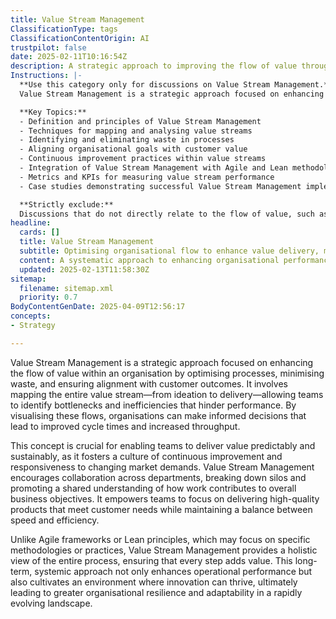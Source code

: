 ```yaml
---
title: Value Stream Management
ClassificationType: tags
ClassificationContentOrigin: AI
trustpilot: false
date: 2025-02-11T10:16:54Z
description: A strategic approach to improving the flow of value through an organisation, optimising efficiency, reducing waste, and aligning work with customer outcomes.
Instructions: |-
  **Use this category only for discussions on Value Stream Management.**  
  Value Stream Management is a strategic approach focused on enhancing the flow of value within an organisation. Its purpose is to optimise efficiency, minimise waste, and ensure that work aligns with customer outcomes, ultimately leading to improved business agility and responsiveness.

  **Key Topics:**
  - Definition and principles of Value Stream Management
  - Techniques for mapping and analysing value streams
  - Identifying and eliminating waste in processes
  - Aligning organisational goals with customer value
  - Continuous improvement practices within value streams
  - Integration of Value Stream Management with Agile and Lean methodologies
  - Metrics and KPIs for measuring value stream performance
  - Case studies demonstrating successful Value Stream Management implementations

  **Strictly exclude:**  
  Discussions that do not directly relate to the flow of value, such as general project management practices, unrelated Agile or Scrum methodologies, or any content that misinterprets the core principles of Value Stream Management.
headline:
  cards: []
  title: Value Stream Management
  subtitle: Optimising organisational flow to enhance value delivery, minimise waste, and align efforts with customer needs and outcomes.
  content: A systematic approach to enhancing organisational performance by mapping and analysing workflows, identifying bottlenecks, and fostering collaboration. Posts should explore techniques for visualising processes, measuring efficiency, and aligning team efforts with customer value, drawing insights from complexity theory and evidence-based management principles.
  updated: 2025-02-13T11:58:30Z
sitemap:
  filename: sitemap.xml
  priority: 0.7
BodyContentGenDate: 2025-04-09T12:56:17
concepts:
- Strategy

---
```

Value Stream Management is a strategic approach focused on enhancing the flow of value within an organisation by optimising processes, minimising waste, and ensuring alignment with customer outcomes. It involves mapping the entire value stream—from ideation to delivery—allowing teams to identify bottlenecks and inefficiencies that hinder performance. By visualising these flows, organisations can make informed decisions that lead to improved cycle times and increased throughput.

This concept is crucial for enabling teams to deliver value predictably and sustainably, as it fosters a culture of continuous improvement and responsiveness to changing market demands. Value Stream Management encourages collaboration across departments, breaking down silos and promoting a shared understanding of how work contributes to overall business objectives. It empowers teams to focus on delivering high-quality products that meet customer needs while maintaining a balance between speed and efficiency.

Unlike Agile frameworks or Lean principles, which may focus on specific methodologies or practices, Value Stream Management provides a holistic view of the entire process, ensuring that every step adds value. This long-term, systemic approach not only enhances operational performance but also cultivates an environment where innovation can thrive, ultimately leading to greater organisational resilience and adaptability in a rapidly evolving landscape.

